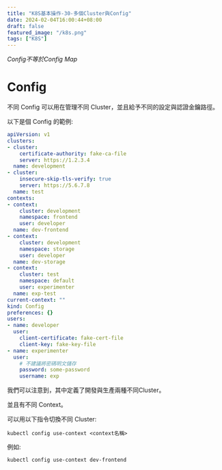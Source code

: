 ```yaml
---
title: "K8S基本操作-30-多個Cluster與Config"
date: 2024-02-04T16:00:44+08:00
draft: false
featured_image: "/k8s.png"
tags: ["K8S"]
---
```


*Config不等於Config Map*

# Config

不同 Config 可以用在管理不同 Cluster，並且給予不同的設定與認證金鑰路徑。

以下是個 Config 的範例:

```yaml
apiVersion: v1
clusters:
- cluster:
    certificate-authority: fake-ca-file
    server: https://1.2.3.4
  name: development
- cluster:
    insecure-skip-tls-verify: true
    server: https://5.6.7.8
  name: test
contexts:
- context:
    cluster: development
    namespace: frontend
    user: developer
  name: dev-frontend
- context:
    cluster: development
    namespace: storage
    user: developer
  name: dev-storage
- context:
    cluster: test
    namespace: default
    user: experimenter
  name: exp-test
current-context: ""
kind: Config
preferences: {}
users:
- name: developer
  user:
    client-certificate: fake-cert-file
    client-key: fake-key-file
- name: experimenter
  user:
    # 不建議將密碼明文儲存
    password: some-password
    username: exp
```

我們可以注意到，其中定義了開發與生產兩種不同Cluster。

並且有不同 Context。

可以用以下指令切換不同 Cluster:

```
kubectl config use-context <context名稱>
```

例如:

```
kubectl config use-context dev-frontend
```